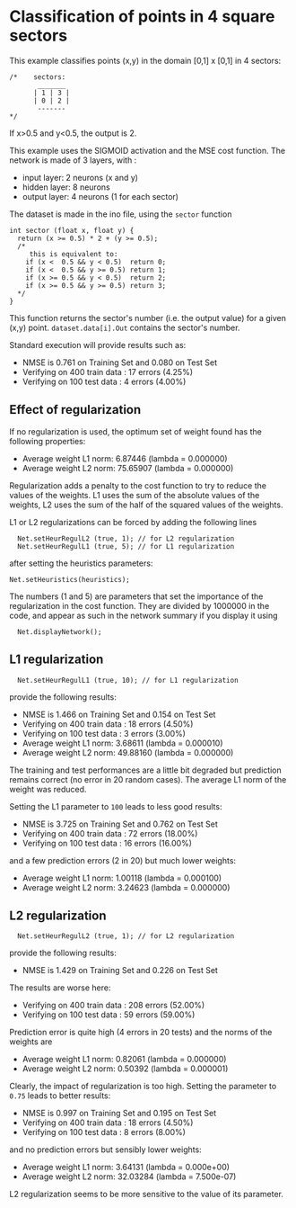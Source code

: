 # Classification of points in 4 square sectors

This example classifies points (x,y) in the domain [0,1] x [0,1] in 4 sectors:

```
/*    sectors:
       _______
      | 1 | 3 |
      | 0 | 2 |
       -------
*/
```
If x>0.5 and y<0.5, the output is 2.

This example uses the SIGMOID activation and the MSE cost function. The network is made of 3 layers, with :
* input layer: 2 neurons (x and y)
* hidden layer: 8 neurons
* output layer: 4 neurons (1 for each sector)

The dataset is made in the ino file, using the `sector` function
```
int sector (float x, float y) {
  return (x >= 0.5) * 2 + (y >= 0.5);
  /*
     this is equivalent to:
    if (x <  0.5 && y < 0.5)  return 0;
    if (x <  0.5 && y >= 0.5) return 1;
    if (x >= 0.5 && y < 0.5)  return 2;
    if (x >= 0.5 && y >= 0.5) return 3;
  */
}
```
This function returns the sector's number (i.e. the output value) for a given (x,y) point.  `dataset.data[i].Out` contains the sector's number.

Standard execution will provide results such as:
* NMSE is  0.761 on Training Set and  0.080 on Test Set
* Verifying on 400 train data : 17 errors (4.25%)
* Verifying on 100 test data  :  4 errors (4.00%)

## Effect of regularization
If no regularization is used, the optimum set of weight found has the following properties:
* Average weight L1 norm: 6.87446 (lambda = 0.000000)
* Average weight L2 norm: 75.65907 (lambda = 0.000000)

Regularization adds a penalty to the cost function to try to reduce the values of the weights. L1 uses the sum of the absolute values of the weights, L2 uses the sum of the half of the squared values of the weights.

L1 or L2 regularizations can be forced by adding the following lines 
```
  Net.setHeurRegulL2 (true, 1); // for L2 regularization
  Net.setHeurRegulL1 (true, 5); // for L1 regularization
```
after setting the heuristics parameters:
```
Net.setHeuristics(heuristics);
```
The numbers (1 and 5) are parameters that set the importance of the regularization in the cost function. They are divided by 1000000 in the code, and appear as such in the network summary if you display it using
```
  Net.displayNetwork();
```

## L1 regularization
```
  Net.setHeurRegulL1 (true, 10); // for L1 regularization
```
provide the following results:
* NMSE is  1.466 on Training Set and  0.154 on Test Set
* Verifying on 400 train data : 18 errors (4.50%)
* Verifying on 100 test data  :  3 errors (3.00%)
* Average weight L1 norm: 3.68611 (lambda = 0.000010)
* Average weight L2 norm: 49.88160 (lambda = 0.000000)

The training and test performances are a little bit degraded but prediction remains correct (no error in 20 random cases). The average L1 norm of the weight was reduced.

Setting the L1 parameter to `100` leads to less good results:
* NMSE is  3.725 on Training Set and  0.762 on Test Set
* Verifying on 400 train data : 72 errors (18.00%)
* Verifying on 100 test data  : 16 errors (16.00%)

and a few prediction errors (2 in 20) but much lower weights:
* Average weight L1 norm: 1.00118 (lambda = 0.000100)
* Average weight L2 norm: 3.24623 (lambda = 0.000000)


## L2 regularization
```
  Net.setHeurRegulL2 (true, 1); // for L2 regularization
```
provide the following results:
* NMSE is  1.429 on Training Set and  0.226 on Test Set

The results are worse here:
* Verifying on 400 train data : 208 errors (52.00%)
* Verifying on 100 test data  : 59 errors (59.00%)

Prediction error is quite high (4 errors in 20 tests) and the norms of the weights are
* Average weight L1 norm: 0.82061 (lambda = 0.000000)
* Average weight L2 norm: 0.50392 (lambda = 0.000001)

Clearly, the impact of regularization is too high. Setting the parameter to `0.75` leads to better results:
* NMSE is  0.997 on Training Set and  0.195 on Test Set
* Verifying on 400 train data : 18 errors (4.50%)
* Verifying on 100 test data  :  8 errors (8.00%)

and no prediction errors but sensibly lower weights:
* Average weight L1 norm: 3.64131 (lambda = 0.000e+00)
* Average weight L2 norm: 32.03284 (lambda = 7.500e-07)

L2 regularization seems to be more sensitive to the value of its parameter.